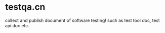 # testqa.cn
collect and publish document of software testing! such as test tool doc, test api doc etc.
